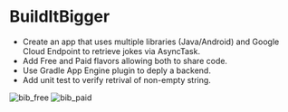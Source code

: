 # BuildItBigger
* Create an app that uses multiple libraries (Java/Android) and Google Cloud Endpoint to retrieve jokes via AsyncTask.
* Add Free and Paid flavors allowing both to share code.
* Use Gradle App Engine plugin to deply a backend.
* Add unit test to verify retrival of non-empty string.

![bib_free](https://cloud.githubusercontent.com/assets/12095070/13592433/e07c095e-e4a6-11e5-9cd2-123cfeeb3456.JPG)
![bib_paid](https://cloud.githubusercontent.com/assets/12095070/13592435/e194e05e-e4a6-11e5-8aaa-f4203d046ba8.JPG)
